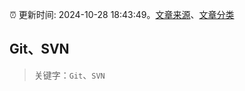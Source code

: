 :alarm_clock: 更新时间: 2024-10-28 18:43:49。[文章来源](/README.md)、[文章分类](/TAGS.md)

## Git、SVN


> 关键字：`Git`、`SVN`




